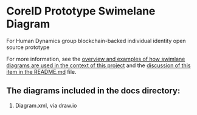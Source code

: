# CoreID Prototype Swimelane Diagram

For Human Dynamics group blockchain-backed individual identity open source prototype

For more information, see the [overview and examples of how swimlane diagrams are used in the context of this project](https://github.com/alexfigtree/CoreID/tree/master/docs/diagrams) and the [discussion of this item in the README.md](https://github.com/alexfigtree/CoreID/blob/master/README.md#project-diagrams) file. 

## The diagrams included in the docs directory:

1. Diagram.xml, via draw.io
